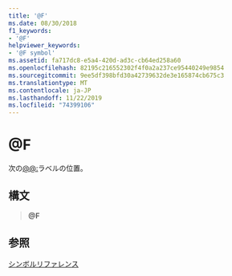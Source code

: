 ```yaml
---
title: '@F'
ms.date: 08/30/2018
f1_keywords:
- '@F'
helpviewer_keywords:
- '@F symbol'
ms.assetid: fa717dc8-e5a4-420d-ad3c-cb64ed258a60
ms.openlocfilehash: 82195c216552302f4f0a2a237ce95440249e9854
ms.sourcegitcommit: 9ee5df398bfd30a42739632de3e165874cb675c3
ms.translationtype: MT
ms.contentlocale: ja-JP
ms.lasthandoff: 11/22/2019
ms.locfileid: "74399106"
---
```

# <a name="f"></a>\@F

次の[\@\@:](../../assembler/masm/at-at.md)ラベルの位置。

## <a name="syntax"></a>構文

> **\@F**

## <a name="see-also"></a>参照

[シンボルリファレンス](symbols-reference.md)
